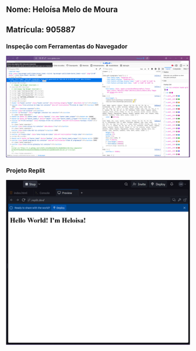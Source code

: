 ## Nome: Heloísa Melo de Moura
## Matrícula: 905887

### Inspeção com Ferramentas do Navegador  
![Inspeção Navegador](images/print.jpg)

### Projeto Replit
![Projeto Replit](images/replit.jpeg)
